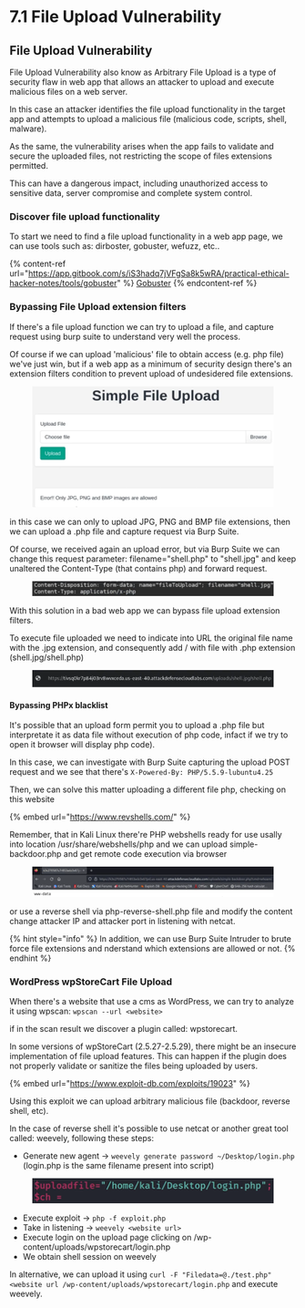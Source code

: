 # 7.1 File Upload Vulnerability

## File Upload Vulnerability

File Upload Vulnerability also know as Arbitrary File Upload is a type of security flaw in web app that allows an attacker to upload and execute malicious files on a web server.

In this case an attacker identifies the file upload functionality in the target app and attempts to upload a malicious file (malicious code, scripts, shell, malware).

As the same, the vulnerability arises when the app fails to validate and secure the uploaded files, not restricting the scope of files extensions permitted.

This can have a dangerous impact, including unauthorized access to sensitive data, server compromise and complete system control.

### Discover file upload functionality

To start we need to find a file upload functionality in a web app page, we can use tools such as: dirboster, gobuster, wefuzz, etc..

{% content-ref url="https://app.gitbook.com/s/iS3hadq7jVFgSa8k5wRA/practical-ethical-hacker-notes/tools/gobuster" %}
[Gobuster](https://app.gitbook.com/s/iS3hadq7jVFgSa8k5wRA/practical-ethical-hacker-notes/tools/gobuster)
{% endcontent-ref %}

### Bypassing File Upload extension filters

If there's a file upload function we can try to upload a file, and capture request using burp suite to understand very well the process.

Of course if we can upload 'malicious' file to obtain access (e.g. php file) we've just win, but if a web app as a minimum of security design there's an extension filters condition to prevent upload of undesidered file extensions.

<figure><img src="../../.gitbook/assets/image (1) (1).png" alt=""><figcaption></figcaption></figure>

in this case we can only to upload JPG, PNG and BMP file extensions, then we can upload a .php file and capture request via Burp Suite.

Of course, we received again an upload error, but via Burp Suite we can change this request parameter: filename="shell.php" to "shell.jpg" and keep unaltered the Content-Type (that contains php) and forward request.&#x20;

<figure><img src="../../.gitbook/assets/image (2).png" alt=""><figcaption></figcaption></figure>

With this solution in a bad web app we can bypass file upload extension filters.

To execute file uploaded we need to indicate into URL the original file name with the .jpg extension, and consequently add / with file with .php extension (shell.jpg/shell.php)

<figure><img src="../../.gitbook/assets/image (3).png" alt=""><figcaption></figcaption></figure>

#### Bypassing PHPx blacklist

It's possible that an upload form permit you to upload a .php file but interpretate it as data file without execution of php code, infact if we try to open it browser will display php code).

In this case, we can investigate with Burp Suite capturing the upload POST request and we see that there's `X-Powered-By: PHP/5.5.9-lubuntu4.25`

Then, we can solve this matter uploading a different file php, checking on this website

{% embed url="https://www.revshells.com/" %}

Remember, that in Kali Linux there're PHP webshells ready for use usally into location /usr/share/webshells/php  and we can upload simple-backdoor.php and get remote code execution via browser

<figure><img src="../../.gitbook/assets/image (1).png" alt=""><figcaption></figcaption></figure>

or use a reverse shell via php-reverse-shell.php file and modify the content change attacker IP and attacker port in listening with netcat.

{% hint style="info" %}
In addition, we can use Burp Suite Intruder to brute force file extensions and nderstand which extensions are allowed or not.
{% endhint %}

### WordPress wpStoreCart File Upload

When there's a website that use a cms as WordPress, we can try to analyze it using wpscan: `wpscan --url <website>`

if in the scan result we discover a plugin called: wpstorecart.

In some versions of wpStoreCart (2.5.27-2.5.29), there might be an insecure implementation of file upload features. This can happen if the plugin does not properly validate or sanitize the files being uploaded by users.

{% embed url="https://www.exploit-db.com/exploits/19023" %}

Using this exploit we can upload arbitrary malicious file (backdoor, reverse shell, etc).

In the case of reverse shell it's possible to use netcat or another great tool called: weevely, following these steps:

* Generate new agent -> `weevely generate password ~/Desktop/login.php` (login.php is the same filename present into script)

<figure><img src="../../.gitbook/assets/image (4).png" alt=""><figcaption></figcaption></figure>

* Execute exploit -> `php -f exploit.php`
* Take in listening -> `weevely <website url>`
* Execute login on the upload page clicking on /wp-content/uploads/wpstorecart/login.php
* We obtain shell session on weevely

In alternative, we can upload it using `curl -F "Filedata=@./test.php" <website url /wp-content/uploads/wpstorecart/login.php` and execute weevely.
